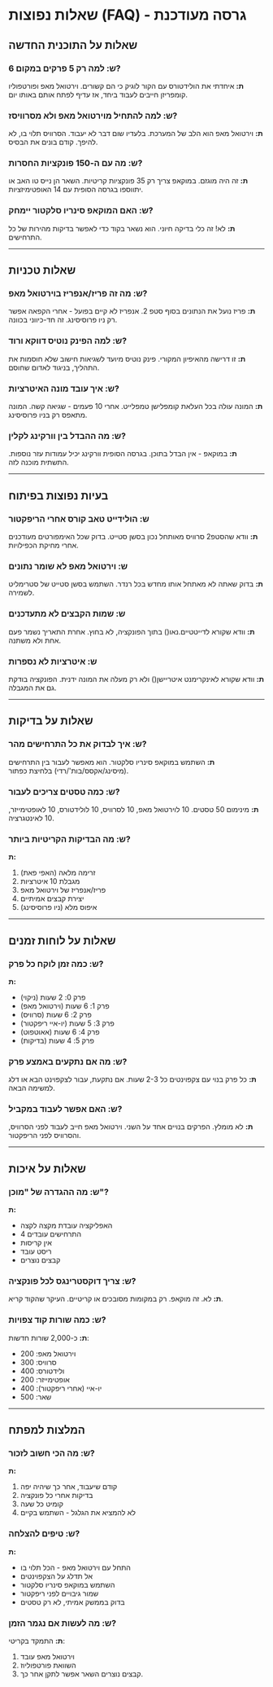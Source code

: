 # שאלות נפוצות (FAQ) - גרסה מעודכנת

## שאלות על התוכנית החדשה

### ש: למה רק 5 פרקים במקום 6?
**ת:** איחדתי את הולידטורס עם הקור לוגיק כי הם קשורים. וירטואל מאפ ופורטפוליו קומפריזן חייבים לעבוד ביחד, אז עדיף לפתח אותם באותו יום.

### ש: למה להתחיל מוירטואל מאפ ולא מסרוויסז?
**ת:** וירטואל מאפ הוא הלב של המערכת. בלעדיו שום דבר לא יעבוד. הסרוויס תלוי בו, לא להיפך. קודם בונים את הבסיס.

### ש: מה עם ה-150 פונקציות החסרות?
**ת:** זה היה מוגזם. במוקאפ צריך רק 35 פונקציות קריטיות. השאר הן נייס טו האב או יתווספו בגרסה הסופית עם 14 האופטימיזציות.

### ש: האם המוקאפ סינריו סלקטור יימחק?
**ת:** לא! זה כלי בדיקה חיוני. הוא נשאר בקוד כדי לאפשר בדיקות מהירות של כל התרחישים.

---

## שאלות טכניות

### ש: מה זה פריז/אנפריז בוירטואל מאפ?
**ת:** פריז נועל את הנתונים בסוף סטפ 2. אנפריז לא קיים בפועל - אחרי הקפאה אפשר רק ניו פרוסיסינג. זה חד-כיווני בכוונה.

### ש: למה הפינק נוטיס דווקא ורוד?
**ת:** זו דרישה מהאיפיון המקורי. פינק נוטיס מיועד לשגיאות חישוב שלא חוסמות את התהליך, בניגוד לאדום שחוסם.

### ש: איך עובד מונה האיטרציות?
**ת:** המונה עולה בכל העלאת קומפלישן טמפלייט. אחרי 10 פעמים - שגיאה קשה. המונה מתאפס רק בניו פרוסיסינג.

### ש: מה ההבדל בין וורקינג לקלין?
**ת:** במוקאפ - אין הבדל בתוכן. בגרסה הסופית וורקינג יכיל עמודות עזר נוספות. התשתית מוכנה לזה.

---

## בעיות נפוצות בפיתוח

### ש: הולידייט טאב קורס אחרי הריפקטור
**ת:** וודא שהסטפ2 סרוויס מאותחל נכון בסשן סטייט. בדוק שכל האימפורטים מעודכנים אחרי מחיקת הכפילויות.

### ש: וירטואל מאפ לא שומר נתונים
**ת:** בדוק שאתה לא מאתחל אותו מחדש בכל רנדר. השתמש בסשן סטייט של סטרימליט לשמירה.

### ש: שמות הקבצים לא מתעדכנים
**ת:** וודא שקורא לדייטטיים.נאו() בתוך הפונקציה, לא בחוץ. אחרת התאריך נשמר פעם אחת ולא משתנה.

### ש: איטרציות לא נספרות
**ת:** וודא שקורא לאינקרימנט איטריישן() ולא רק מעלה את המונה ידנית. הפונקציה בודקת גם את המגבלה.

---

## שאלות על בדיקות

### ש: איך לבדוק את כל התרחישים מהר?
**ת:** השתמש במוקאפ סינריו סלקטור. הוא מאפשר לעבור בין התרחישים (מיסינג/אקסס/בות'/רדי) בלחיצת כפתור.

### ש: כמה טסטים צריכים לעבור?
**ת:** מינימום 50 טסטים. 10 לוירטואל מאפ, 10 לסרוויס, 10 לולידטורס, 10 לאופטימייזר, 10 לאינטגרציה.

### ש: מה הבדיקות הקריטיות ביותר?
**ת:** 
1. זרימה מלאה (האפי פאת)
2. מגבלת 10 איטרציות
3. פריז/אנפריז של וירטואל מאפ
4. יצירת קבצים אמיתיים
5. איפוס מלא (ניו פרוסיסינג)

---

## שאלות על לוחות זמנים

### ש: כמה זמן לוקח כל פרק?
**ת:**
- פרק 0: 2 שעות (ניקוי)
- פרק 1: 6 שעות (וירטואל מאפ)
- פרק 2: 6 שעות (סרוויס)
- פרק 3: 5 שעות (יו-איי ריפקטור)
- פרק 4: 6 שעות (אאוטפוט)
- פרק 5: 4 שעות (בדיקות)

### ש: מה אם נתקעים באמצע פרק?
**ת:** כל פרק בנוי עם צקפוינטים כל 2-3 שעות. אם נתקעת, עבור לצקפוינט הבא או דלג למשימה הבאה.

### ש: האם אפשר לעבוד במקביל?
**ת:** לא מומלץ. הפרקים בנויים אחד על השני. וירטואל מאפ חייב לעבוד לפני הסרוויס, והסרוויס לפני הריפקטור.

---

## שאלות על איכות

### ש: מה ההגדרה של "מוכן"?
**ת:** 
- האפליקציה עובדת מקצה לקצה
- 4 התרחישים עובדים
- אין קריסות
- ריסט עובד
- קבצים נוצרים

### ש: צריך דוקסטרינגס לכל פונקציה?
**ת:** לא. זה מוקאפ. רק במקומות מסובכים או קריטיים. העיקר שהקוד קריא.

### ש: כמה שורות קוד צפויות?
**ת:** כ-2,000 שורות חדשות:
- וירטואל מאפ: 200
- סרוויס: 300
- ולידטורס: 400
- אופטימייזר: 200
- יו-איי (אחרי ריפקטור): 400
- שאר: 500

---

## המלצות למפתח

### ש: מה הכי חשוב לזכור?
**ת:** 
1. קודם שיעבוד, אחר כך שיהיה יפה
2. בדיקות אחרי כל פונקציה
3. קומיט כל שעה
4. לא להמציא את הגלגל - השתמש בקיים

### ש: טיפים להצלחה?
**ת:**
- התחל עם וירטואל מאפ - הכל תלוי בו
- אל תדלג על הצקפוינטים
- השתמש במוקאפ סינריו סלקטור
- שמור גיבויים לפני ריפקטור
- בדוק בממשק אמיתי, לא רק טסטים

### ש: מה לעשות אם נגמר הזמן?
**ת:** התמקד בקריטי:
1. וירטואל מאפ עובד
2. השוואת פורטפוליוז
3. קבצים נוצרים
השאר אפשר לתקן אחר כך.
